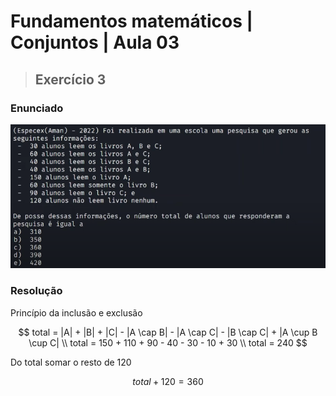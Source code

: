 # Fundamentos matemáticos | Conjuntos | Aula 03

> ## Exercício 3

### **Enunciado**

![](./assets/enunciado-exercicio-3.png)

### **Resolução**

Princípio da inclusão e exclusão

$$
total = |A| + |B| + |C| - |A \cap B| - |A \cap C| - |B \cap C| + |A \cup B \cup C| \\
total = 150 + 110 + 90 - 40 - 30 - 10 + 30 \\
total = 240
$$

Do total somar o resto de 120

$$
total + 120 = 360
$$